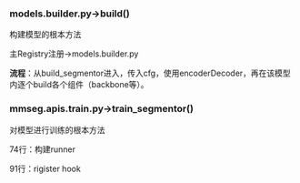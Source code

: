 ### models.builder.py->build()

构建模型的根本方法

主Registry注册->models.builder.py

**流程**：从build_segmentor进入，传入cfg，使用encoderDecoder，再在该模型内逐个build各个组件（backbone等）。



### mmseg.apis.train.py->train_segmentor()

对模型进行训练的根本方法

74行：构建runner

91行：rigister hook



